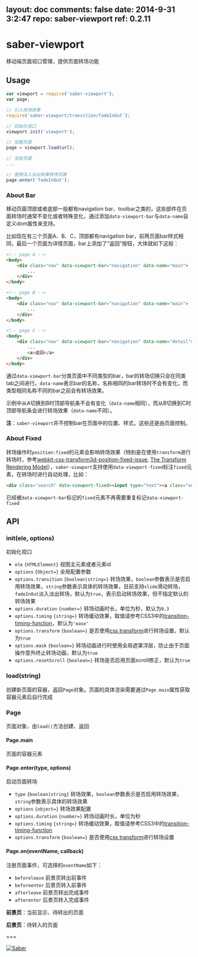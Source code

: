 layout: doc
comments: false
date: 2014-9-31 3:2:47
repo: saber-viewport
ref: 0.2.11
---

# saber-viewport

移动端页面视口管理，提供页面转场功能

## Usage

```javascript
var viewport = require('saber-viewport');
var page;

// 引入转场效果
require('saber-viewport/transition/fadeInOut');

// 初始化视口
viewport.init('viewport');

// 加载页面
page = viewport.load(url);

// 渲染页面
...

// 使用淡入淡出效果转场页面
page.enter('fadeInOut');
```

### About Bar

移动页面顶部或者底部一般都有navigation bar、toolbar之类的，这些部件在页面转场时通常不变化或者特殊变化，通过添加`data-viewport-bar`与`data-name`自定义dom属性来支持。

比如现在有三个页面A、B、C，顶部都有navigation bar，前两页面bar样式相同，最后一个页面为详情页面，bar上添加了“返回”按钮，大体就如下这般：

```html
<!-- page A -->
<body>
    <div class="nav" data-viewport-bar="navigation" data-name="main">
        ...
    </div>
</body>

<!-- page B -->
<body>
    <div class="nav" data-viewport-bar="navigation" data-name="main">
        ...
    </div>
</body>

<!-- page C -->
<body>
    <div class="nav" data-viewport-bar="navigation" data-name="detail">
        ...
        <a>返回</a>
    </div>
</body>
```

通过`data-viewport-bar`分类页面中不同类型的bar，bar的转场切换只会在同类tab之间进行。`data-name`表示bar的名称，名称相同的bar转场时不会有变化，而类型相同名称不同的bar之前会有转场效果。

示例中从A切换到B时顶部导航条不会有变化（`data-name`相同），而从B切换到C时顶部导航条会进行转场效果（`data-name`不同）。

__注__：`saber-viewport`并不控制bar在页面中的位置、样式，这些还是由页面控制。

### About Fixed

转场操作时`position:fixed`的元素会影响转场效果（特别是在使用`transform`进行转场时，参考[webkit-css-transform3d-position-fixed-issue](http://stackoverflow.com/questions/15194313/webkit-css-transform3d-position-fixed-issue), [The Transform Rendering Model](http://www.w3.org/TR/css3-transforms/#transform-rendering)），`saber-viewport`支持使用`data-viewport-fixed`标注`fixed`元素，在转场时进行自动处理，比如：

```html
<div class="search" data-viewport-fixed><input type="text"><a class="search-btn">Search</a></div>
```

已经被`data-viewport-bar`标记的`fixed`元素不再需要重复标记`data-viewport-fixed`


## API

### init(ele, options)

初始化视口

* `ele` `{HTMLElement}` 视图主元素或者元素id
* `options` `{Object=}` 全局配置参数
* `options.transition` `{boolean|string=}` 转场效果，`boolean`参数表示是否启用转场效果，`string`参数表示具体的转场效果，目前支持`slide`滑动转场，`fadeInOut`淡入淡出转场，默认为`true`，表示启动转场效果，但不指定默认的转场效果
* `options.duration` `{number=}` 转场动画时长，单位为秒，默认为`0.3`
* `options.timing` `{string=}` 转场缓动效果，取值请参考CSS3中的[transition-timing-function](http://www.w3.org/TR/css3-transitions/#transition-timing-function-property)，默认为`'ease'`
* `options.transform` `{boolean=}` 是否使用[css transform](http://www.w3.org/TR/css-transforms/)进行转场设置，默认为`true`
* `options.mask` `{boolean=}` 转场动画进行时使用全局遮罩浮层，防止由于页面操作意外终止转场动画，默认为`true`
* `options.resetScroll` `{boolean=}` 转场是否启用页面scroll修正，默认为`true`

### load(string)

创建新页面的容器，返回`Page`对象。页面的具体渲染需要通过`Page.main`属性获取容器元素后自行完成

### Page

页面对象，由`load()`方法创建、返回

#### Page.main

页面的容器元素

#### Page.enter(type, options)

启动页面转场

* `type` `{boolean|string}` 转场效果，`boolean`参数表示是否启用转场效果，`string`参数表示具体的转场效果
* `options` `{object=}` 转场效果配置
* `options.duration` `{number=}` 转场动画时长，单位为秒
* `options.timing` `{string=}` 转场缓动效果，取值请参考CSS3中的[transition-timing-function](http://www.w3.org/TR/css3-transitions/#transition-timing-function-property)
* `options.transform` `{boolean=}` 是否使用[css transform](http://www.w3.org/TR/css-transforms/)进行转场设置

#### Page.on(eventName, callback)

注册页面事件，可选择的`eventName`如下：

* `beforeleave` 前景页转出前事件
* `beforeenter` 后景页转入前事件
* `afterleave` 前景页转出完成事件
* `afterenter` 后景页转入完成事件

__前景页__：当前显示、待转出的页面

__后景页__：待转入的页面

===

[![Saber](https://f.cloud.github.com/assets/157338/1485433/aeb5c72a-4714-11e3-87ae-7ef8ae66e605.png)](http://ecomfe.github.io/saber/)
